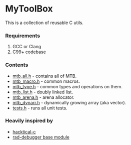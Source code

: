 # MyToolBox

This is a collection of reusable C utils.


### Requirements

1. GCC or Clang
2. C99+ codebase


### Contents

- [mtb_all.h](./mtb_all.h) - contains all of MTB.
- [mtb_macro.h](./mtb_macro.h) - common macros.
- [mtb_type.h](./mtb_type.h) - common types and operations on them.
- [mtb_list.h](./mtb_list.h) - doubly linked list.
- [mtb_arena.h](./mtb_arena.h) - arena allocator.
- [mtb_dynarr.h](./mtb_dynarr.h) - dynamically growing array (aka vector).
- [tests.h](./tests.c) - runs all unit tests.


### Heavily inspired by
- [hacktical-c](https://github.com/codr7/hacktical-c)
- [rad-debugger base module](https://github.com/EpicGamesExt/raddebugger/tree/master/src/base)
